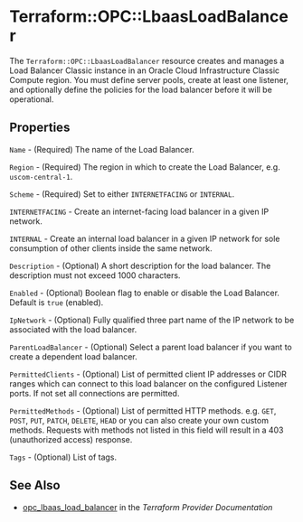 # Terraform::OPC::LbaasLoadBalancer

The `Terraform::OPC::LbaasLoadBalancer` resource creates and manages a Load Balancer Classic instance in an Oracle Cloud Infrastructure Classic Compute region. You must define server pools, create at least one listener, and optionally define the policies for the load balancer before it will be operational.

## Properties

`Name` - (Required) The name of the Load Balancer.

`Region` - (Required) The region in which to create the Load Balancer, e.g. `uscom-central-1`.

`Scheme` - (Required) Set to either `INTERNETFACING` or `INTERNAL`.

`INTERNETFACING` - Create an internet-facing load balancer in a given IP network.

`INTERNAL` - Create an internal load balancer in a given IP network for sole consumption of other clients inside the same network.

`Description` - (Optional) A short description for the load balancer. The description must not exceed 1000 characters.

`Enabled` - (Optional) Boolean flag to enable or disable the Load Balancer. Default is `true` (enabled).

`IpNetwork` - (Optional) Fully qualified three part name of the IP network to be associated with the load balancer.

`ParentLoadBalancer` - (Optional) Select a parent load balancer if you want to create a dependent load balancer.

`PermittedClients` - (Optional) List of permitted client IP addresses or CIDR ranges which can connect to this load balancer on the configured Listener ports. If not set all connections are permitted.

`PermittedMethods` - (Optional) List of permitted HTTP methods. e.g. `GET`, `POST`, `PUT`, `PATCH`, `DELETE`, `HEAD` or you can also create your own custom methods. Requests with methods not listed in this field will result in a 403 (unauthorized access) response.

`Tags` - (Optional) List of tags.


## See Also

* [opc_lbaas_load_balancer](https://www.terraform.io/docs/providers/opc/r/lbaas_load_balancer.html) in the _Terraform Provider Documentation_